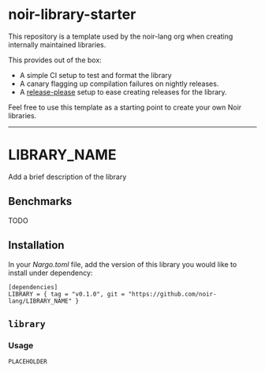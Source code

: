 # noir-library-starter

This repository is a template used by the noir-lang org when creating internally maintained libraries.

This provides out of the box:

- A simple CI setup to test and format the library
- A canary flagging up compilation failures on nightly releases.
- A [release-please](https://github.com/googleapis/release-please) setup to ease creating releases for the library.

Feel free to use this template as a starting point to create your own Noir libraries.

---

# LIBRARY_NAME

Add a brief description of the library

## Benchmarks

TODO


## Installation

In your _Nargo.toml_ file, add the version of this library you would like to install under dependency:

```
[dependencies]
LIBRARY = { tag = "v0.1.0", git = "https://github.com/noir-lang/LIBRARY_NAME" }
```

## `library`

### Usage

`PLACEHOLDER`